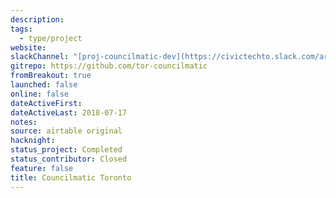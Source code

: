 ```yaml
---
description:
tags:
  - type/project
website:
slackChannel: "[proj-councilmatic-dev](https://civictechto.slack.com/archives/C0QTT4T2B)"
gitrepo: https://github.com/tor-councilmatic
fromBreakout: true
launched: false
online: false
dateActiveFirst:
dateActiveLast: 2018-07-17
notes:
source: airtable original
hacknight:
status_project: Completed
status_contributor: Closed
feature: false
title: Councilmatic Toronto
---
```

